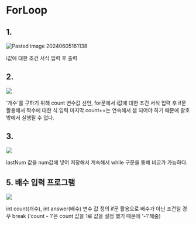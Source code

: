 # ForLoop 


## 1.

![Pasted image 20240605161138](https://github.com/AHHyeon12/My-Java-Study/assets/171016089/a2e2758e-40ac-4273-ad26-a04f694fd4d9)


i값에 대한 조건 서식 입력 후 출력



## 2.
![](Pasted%20image%2020240605161519.png)

'개수'를 구하기 위해 count 변수값 선언,
for문에서 i값에 대한 조건 서식 입력 후
if문 활용해서 짝수에 대한 식 입력
마지막 count++는 연속해서 셈 되어야 하기 때문에
괄호 밖에서 실행될 수 없다.


## 3.
![](Pasted%20image%2020240605172434.png)

lastNum 값을 num값에 넣어 저장해서
계속해서 while 구문을 통해 비교가 가능하다.


## 5. 배수 입력 프로그램
![](Pasted%20image%2020240605174749.png)

int count(개수), int answer(배수) 변수 값 정의
if문 활용으로 배수가 아닌 조건일 경우 break
('count - 1'은 count 값을 1로 값을 설정 했기 때문에 '-1'해줌)
